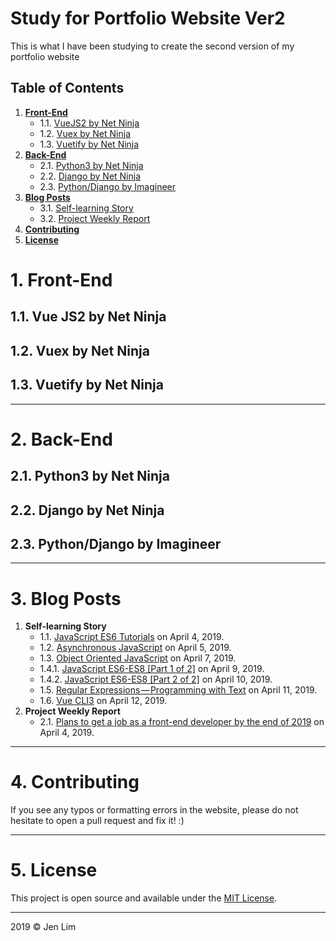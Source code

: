 # Study for Portfolio Website Ver2
This is what I have been studying to create the second version of my portfolio website

## Table of Contents
1. <b>[Front-End](https://github.com/cmdlhz/study_for_ver2#1-front-end)</b>
    - 1.1. [VueJS2 by Net Ninja](https://github.com/cmdlhz/study_for_ver2#11-vue-js2-by-net-ninja)
    - 1.2. [Vuex by Net Ninja](https://github.com/cmdlhz/study_for_ver2#12-vuex-by-net-ninja)
    - 1.3. [Vuetify by Net Ninja](https://github.com/cmdlhz/study_for_ver2#13-vuetify-by-net-ninja)
2. <b>[Back-End](https://github.com/cmdlhz/study_for_ver2#2-back-end)</b>
    - 2.1. [Python3 by Net Ninja](https://github.com/cmdlhz/study_for_ver2#21-python3-by-net-ninja)
    - 2.2. [Django by Net Ninja](https://github.com/cmdlhz/study_for_ver2#22-django-by-net-ninja)
    - 2.3. [Python/Django by Imagineer](https://github.com/cmdlhz/study_for_ver2#23-pythondjango-by-imagineer)
3. <b>[Blog Posts](https://github.com/cmdlhz/study_for_ver2#3-blog-posts)</b>
    - 3.1. [Self-learning Story](https://github.com/cmdlhz/study_for_ver2#31-self-learning-story)
    - 3.2. [Project Weekly Report](https://github.com/cmdlhz/study_for_ver2#32-project-weekly-report)
4. <b>[Contributing](https://github.com/cmdlhz/study_for_ver2#4-contributing)</b>
5. <b>[License](https://github.com/cmdlhz/study_for_ver2#5-license)</b>

# 1. Front-End 
## 1.1. Vue JS2 by Net Ninja

## 1.2. Vuex by Net Ninja

## 1.3. Vuetify by Net Ninja


- - -

# 2. Back-End 
## 2.1. Python3 by Net Ninja

## 2.2. Django by Net Ninja

## 2.3. Python/Django by Imagineer
- - -

# 3. Blog Posts
1. <b>Self-learning Story</b>
    - 1.1. [JavaScript ES6 Tutorials](http://bit.ly/M_JS_ES6_NN) on April 4, 2019.
    - 1.2. [Asynchronous JavaScript](http://bit.ly/M_JS_Async_NN) on April 5, 2019.
    - 1.3. [Object Oriented JavaScript](http://bit.ly/M_JS_OO_NN) on April 7, 2019.
    - 1.4.1. [JavaScript ES6-ES8 [Part 1 of 2]](http://bit.ly/M_JS_ES6-8_1_CT) on April 9, 2019.
    - 1.4.2. [JavaScript ES6-ES8 [Part 2 of 2]](http://bit.ly/M_JS_ES6-8_2_CT) on April 10, 2019.
    - 1.5. [Regular Expressions — Programming with Text](http://bit.ly/M_JS_Regex_CT) on April 11, 2019.
    - 1.6. [Vue CLI3](http://bit.ly/M_Vue_CLI3_NN) on April 12, 2019.
2. <b>Project Weekly Report</b>
    - 2.1. [Plans to get a job as a front-end developer by the end of 2019](http://bit.ly/week_0_goals) on April 4, 2019.


- - -

# 4. Contributing
If you see any typos or formatting errors in the website, please do not hesitate to open a pull request and fix it! :)
- - -

# 5. License
This project is open source and available under the [MIT License](https://github.com/cmdlhz/study_for_ver2/blob/master/LICENSE).
- - -

2019 © Jen Lim 